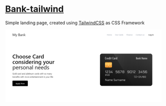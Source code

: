 # [Bank-tailwind](https://bank-tailwind-enysof19w.vercel.app/)

Simple landing page, created using [TailwindCSS](https://tailwindcss.com/) as CSS Framework

![Bank-tailwind](./Bank.png)

